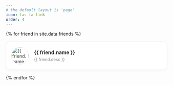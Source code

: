 ```yaml
---
# the default layout is 'page'
icon: fas fa-link
order: 4
---
```

<div class="friend-links-container">
  {% for friend in site.data.friends %}
    <a href="{{ friend.url }}" target="_blank" rel="noopener" class="friend-card">
      <div class="friend-card-avatar">
        <img src="{{ friend.avatar }}" alt="{{ friend.name }}'s avatar" loading="lazy" onerror="this.src='https://www.google.com/s2/favicons?domain={{ friend.url | split: '//' | last | split: '/' | first }}'; this.onerror=null;" />
      </div>
      <div class="friend-card-info">
        <strong class="friend-card-name">{{ friend.name }}</strong>
        <p class="friend-card-desc">{{ friend.desc }}</p>
      </div>
    </a>
  {% endfor %}
</div>

<style>
  /* 确保所有元素盒模型统一，避免 padding 导致尺寸混乱 */
  .friend-links-container *,
  .friend-links-container *::before,
  .friend-links-container *::after {
    box-sizing: border-box;
  }

  /* 友链网格布局容器 */
  .friend-links-container {
    display: grid;
    grid-template-columns: repeat(auto-fill, minmax(280px, 1fr));
    gap: 1rem; /* 卡片间距 */
  }

  /* 核心：卡片本身 (<a> 标签) */
  .friend-card {
    display: flex; /* <-- 这是让头像和信息并排的关键！*/
    align-items: center; /* 垂直居中对齐 */
    text-decoration: none !important; /* !important 用来强制去掉下划线 */
    color: #333; /* 默认文字颜色 */
    background-color: #fff; /* 卡片背景色 */
    padding: 1rem;
    border-radius: 12px;
    border: 1px solid #eee; /* 添加一个细边框，看起来更精致 */
    box-shadow: 0 4px 10px rgba(0, 0, 0, 0.03);
    transition: transform 0.3s ease, box-shadow 0.3s ease, border-color 0.3s ease;
  }

  /* 鼠标悬浮效果 */
  .friend-card:hover {
    transform: translateY(-4px);
    box-shadow: 0 8px 20px rgba(0, 0, 0, 0.08);
    border-color: #ddd;
  }

  /* 卡片头像容器 */
  .friend-card-avatar {
    flex-shrink: 0; /* 防止头像被压缩 */
    width: 55px;
    height: 55px;
    margin-right: 1rem; /* 头像和文字之间的距离 */
  }

  /* 头像图片 */
  .friend-card-avatar img {
    width: 100%;
    height: 100%;
    border-radius: 50%; /* 圆形头像 */
    object-fit: cover; /* 保证图片不变形 */
    border: 1px solid #f0f0f0; /* 给头像加个细边框 */
  }

  /* 卡片信息区域 */
  .friend-card-info {
    overflow: hidden; /* 防止文字溢出 */
    display: flex;
    flex-direction: column;
    justify-content: center;
  }

  /* 网站名称 */
  .friend-card-name {
    font-size: 1.1em;
    font-weight: bold;
    margin: 0;
    padding: 0;
    white-space: nowrap;
    overflow: hidden;
    text-overflow: ellipsis;
  }

  /* 网站描述 */
  .friend-card-desc {
    font-size: 0.9em;
    color: #888;
    margin: 5px 0 0 0; /* 与标题的上边距 */
    padding: 0;
    white-space: nowrap;
    overflow: hidden;
    text-overflow: ellipsis;
  }
</style>
